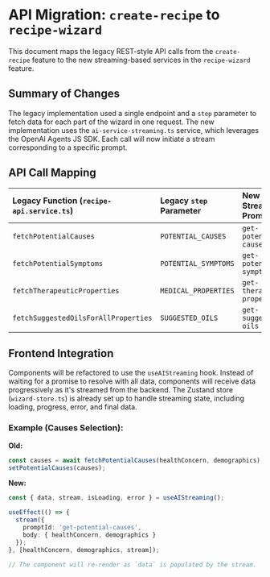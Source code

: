 # API Migration: `create-recipe` to `recipe-wizard`

This document maps the legacy REST-style API calls from the `create-recipe` feature to the new streaming-based services in the `recipe-wizard` feature.

## Summary of Changes

The legacy implementation used a single endpoint and a `step` parameter to fetch data for each part of the wizard in one request. The new implementation uses the `ai-service-streaming.ts` service, which leverages the OpenAI Agents JS SDK. Each call will now initiate a stream corresponding to a specific prompt.

## API Call Mapping

| Legacy Function (`recipe-api.service.ts`) | Legacy `step` Parameter | New Streaming Prompt ID | Data Streamed (Structured JSON) |
| :--- | :--- | :--- | :--- |
| `fetchPotentialCauses` | `POTENTIAL_CAUSES` | `get-potential-causes` | `PotentialCause[]` |
| `fetchPotentialSymptoms` | `POTENTIAL_SYMPTOMS` | `get-potential-symptoms` | `PotentialSymptom[]` |
| `fetchTherapeuticProperties` | `MEDICAL_PROPERTIES` | `get-therapeutic-properties` | `TherapeuticProperty[]` |
| `fetchSuggestedOilsForAllProperties` | `SUGGESTED_OILS` | `get-suggested-oils` | `PropertyOilSuggestions[]` |

## Frontend Integration

Components will be refactored to use the `useAIStreaming` hook. Instead of waiting for a promise to resolve with all data, components will receive data progressively as it's streamed from the backend. The Zustand store (`wizard-store.ts`) is already set up to handle streaming state, including loading, progress, error, and final data.

### Example (Causes Selection):

**Old:**
```typescript
const causes = await fetchPotentialCauses(healthConcern, demographics);
setPotentialCauses(causes);
```

**New:**
```typescript
const { data, stream, isLoading, error } = useAIStreaming();

useEffect(() => {
  stream({
    promptId: 'get-potential-causes',
    body: { healthConcern, demographics }
  });
}, [healthConcern, demographics, stream]);

// The component will re-render as `data` is populated by the stream.
```
